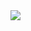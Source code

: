 <img src="https://capsule-render.vercel.app/api?type=slice&color=gradient&height=300&section=header&text=Hi%20there&fontSize=90&animation=twinkling" />

